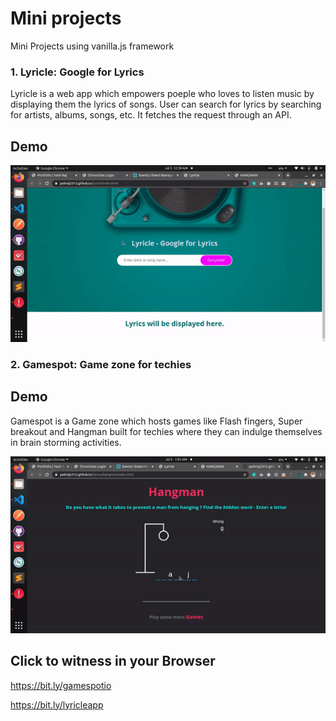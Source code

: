# Mini projects

Mini Projects using vanilla.js framework

###  1. Lyricle: Google for Lyrics

 Lyricle is a web app which empowers poeple who loves to listen music by displaying them the lyrics of songs. User can search for lyrics by searching for artists, albums, songs, etc. It fetches the request through an API.  
 
## Demo 

![sample_gif](https://raw.githubusercontent.com/yashraj2312/lwr/master/lyricle.gif)


### 2. Gamespot: Game zone for techies

## Demo

 Gamespot is a Game zone which hosts games like Flash fingers, Super breakout and Hangman built for techies where they can indulge themselves in brain storming activities.

![sample_gif](https://raw.githubusercontent.com/yashraj2312/lwr/master/gamespot.gif)


## Click to witness in your Browser

https://bit.ly/gamespotio

https://bit.ly/lyricleapp
